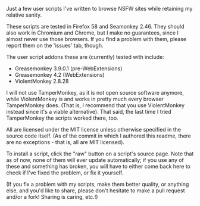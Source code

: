 Just a few user scripts I've written to browse NSFW sites while retaining my
relative sanity.

These scripts are tested in Firefox 58 and Seamonkey 2.46. They should also work
in Chromium and Chrome, but I make no guarantees, since I almost never use those
browsers. If you find a problem with them, please report them on the 'issues'
tab, though.

The user script addons these are (currently) tested with include:
* Greasemonkey 3.9.0.1 (pre-WebExtensions)
* Greasemonkey 4.2 (WebExtensions)
* ViolentMonkey 2.8.28

I will not use TamperMonkey, as it is not open source software anymore, while
ViolentMonkey is and works in pretty much every browser TamperMonkey does.
(That is, I recommend that you use ViolentMonkey instead since it's a viable
alternative). That said, the last time I tried TamperMonkey the scripts worked
there, too.

All are licensed under the MIT license unless otherwise specified in the source
code itself. (As of the commit in which I authored this readme, there are no
exceptions - that is, all are MIT licensed).

To install a script, click the "raw" button on a script's source page. Note
that as of now, none of them will ever update automatically; if you use any of
these and something has broken, you will have to either come back here to check
if I've fixed the problem, or fix it yourself.

(If you fix a problem with my scripts, make them better quality, or anything
else, and you'd like to share, please don't hesitate to make a pull request
and/or a fork! Sharing is caring, etc.!)
